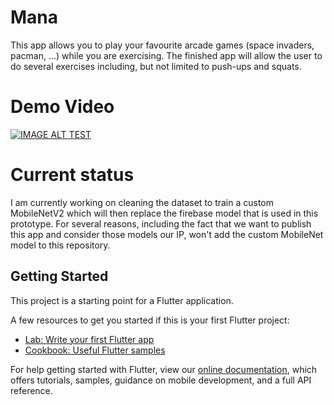 # Mana

This app allows you to play your favourite arcade games (space invaders, pacman, ...) while you are exercising. The finished app will allow the user to do several exercises including, but not limited to push-ups and squats.

# Demo Video
[![IMAGE ALT TEST](https://i9.ytimg.com/vi/2aPK5I0f_6I/mqdefault.jpg?time=1575025049710&sqp=CITyg-8F&rs=AOn4CLC3DbboTGni5bma1G8a21ZNhhs4Fg)](https://youtu.be/2aPK5I0f_6I)

# Current status

I am currently working on cleaning the dataset to train a custom MobileNetV2 which will then replace the firebase model that is used in this prototype. For several reasons, including the fact that we want to publish this app and consider those models our IP, won't add the custom MobileNet model to this repository. 

## Getting Started

This project is a starting point for a Flutter application.

A few resources to get you started if this is your first Flutter project:

- [Lab: Write your first Flutter app](https://flutter.dev/docs/get-started/codelab)
- [Cookbook: Useful Flutter samples](https://flutter.dev/docs/cookbook)

For help getting started with Flutter, view our
[online documentation](https://flutter.dev/docs), which offers tutorials,
samples, guidance on mobile development, and a full API reference.
